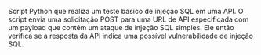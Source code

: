 Script Python que realiza um teste básico de injeção SQL em uma API. O script envia uma solicitação POST para uma URL de API especificada com um payload que contém um ataque de injeção SQL simples. Ele então verifica se a resposta da API indica uma possível vulnerabilidade de injeção SQL.
